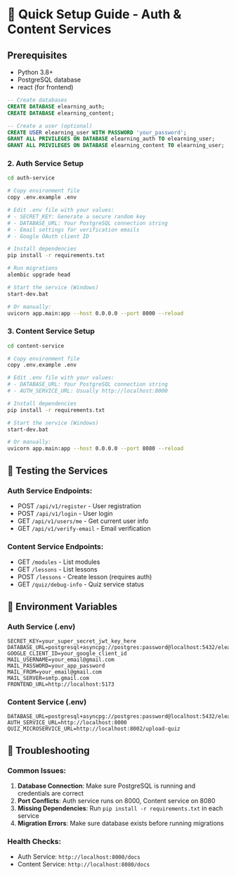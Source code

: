 # 🚀 Quick Setup Guide - Auth & Content Services

## Prerequisites

- Python 3.8+
- PostgreSQL database
- react (for frontend)

```sql
-- Create databases
CREATE DATABASE elearning_auth;
CREATE DATABASE elearning_content;

-- Create a user (optional)
CREATE USER elearning_user WITH PASSWORD 'your_password';
GRANT ALL PRIVILEGES ON DATABASE elearning_auth TO elearning_user;
GRANT ALL PRIVILEGES ON DATABASE elearning_content TO elearning_user;
```

### 2. Auth Service Setup

```bash
cd auth-service

# Copy environment file
copy .env.example .env

# Edit .env file with your values:
# - SECRET_KEY: Generate a secure random key
# - DATABASE_URL: Your PostgreSQL connection string
# - Email settings for verification emails
# - Google OAuth client ID

# Install dependencies
pip install -r requirements.txt

# Run migrations
alembic upgrade head

# Start the service (Windows)
start-dev.bat

# Or manually:
uvicorn app.main:app --host 0.0.0.0 --port 8000 --reload
```

### 3. Content Service Setup

```bash
cd content-service

# Copy environment file
copy .env.example .env

# Edit .env file with your values:
# - DATABASE_URL: Your PostgreSQL connection string
# - AUTH_SERVICE_URL: Usually http://localhost:8000

# Install dependencies
pip install -r requirements.txt

# Start the service (Windows)
start-dev.bat

# Or manually:
uvicorn app.main:app --host 0.0.0.0 --port 8080 --reload
```

## 🧪 Testing the Services

### Auth Service Endpoints:

- POST `/api/v1/register` - User registration
- POST `/api/v1/login` - User login
- GET `/api/v1/users/me` - Get current user info
- GET `/api/v1/verify-email` - Email verification

### Content Service Endpoints:

- GET `/modules` - List modules
- GET `/lessons` - List lessons
- POST `/lessons` - Create lesson (requires auth)
- GET `/quiz/debug-info` - Quiz service status

## 🔧 Environment Variables

### Auth Service (.env)

```env
SECRET_KEY=your_super_secret_jwt_key_here
DATABASE_URL=postgresql+asyncpg://postgres:password@localhost:5432/elearning_auth
GOOGLE_CLIENT_ID=your_google_client_id
MAIL_USERNAME=your_email@gmail.com
MAIL_PASSWORD=your_app_password
MAIL_FROM=your_email@gmail.com
MAIL_SERVER=smtp.gmail.com
FRONTEND_URL=http://localhost:5173
```

### Content Service (.env)

```env
DATABASE_URL=postgresql+asyncpg://postgres:password@localhost:5432/elearning_content
AUTH_SERVICE_URL=http://localhost:8000
QUIZ_MICROSERVICE_URL=http://localhost:8002/upload-quiz
```

## 🐛 Troubleshooting

### Common Issues:

1. **Database Connection**: Make sure PostgreSQL is running and credentials are correct
2. **Port Conflicts**: Auth service runs on 8000, Content service on 8080
3. **Missing Dependencies**: Run `pip install -r requirements.txt` in each service
4. **Migration Errors**: Make sure database exists before running migrations

### Health Checks:

- Auth Service: `http://localhost:8000/docs`
- Content Service: `http://localhost:8080/docs`
